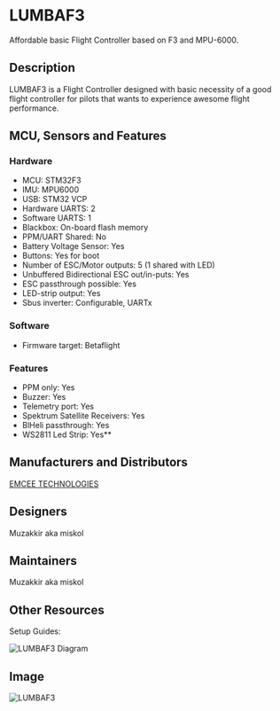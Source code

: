 # LUMBAF3

Affordable basic Flight Controller based on F3 and MPU-6000.

## Description
LUMBAF3 is a Flight Controller designed with basic necessity of a good flight controller for pilots that wants to experience awesome flight performance. 

## MCU, Sensors and Features

### Hardware
  - MCU: STM32F3
  - IMU: MPU6000
  - USB: STM32 VCP
  - Hardware UARTS: 2
  - Software UARTS: 1
  - Blackbox: On-board flash memory
  - PPM/UART Shared: No
  - Battery Voltage Sensor: Yes
  - Buttons: Yes for boot
  - Number of ESC/Motor outputs: 5 (1 shared with LED)
  - Unbuffered Bidirectional ESC out/in-puts: Yes
  - ESC passthrough possible: Yes
  - LED-strip output: Yes
  - Sbus inverter: Configurable, UARTx 

### Software
  - Firmware target: Betaflight

### Features
  - PPM only: Yes
  - Buzzer: Yes
  - Telemetry port: Yes
  - Spektrum Satellite Receivers: Yes
  - BlHeli passthrough: Yes
  - WS2811 Led Strip: Yes**

## Manufacturers and Distributors

[EMCEE TECHNOLOGIES](www.emceetech.com/lumbaf3)

## Designers

Muzakkir aka miskol

## Maintainers

Muzakkir aka miskol

## Other Resources

Setup Guides: 

![LUMBAF3 Diagram](https://www.dropbox.com/s/u5hwf2yf6vngtek/LumbaF3%20DiagramV2.jpg)

## Image

![LUMBAF3](https://instagram.fkul8-1.fna.fbcdn.net/t51.2885-15/e35/18013960_2105744329565129_7425440925079306240_n.jpg)